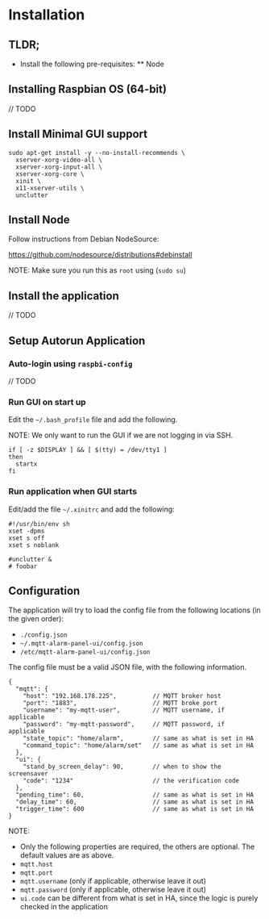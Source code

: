 # Installation

## TLDR;

* Install the following pre-requisites:
** Node

## Installing Raspbian OS (64-bit)

// TODO

## Install Minimal GUI support

```
sudo apt-get install -y --no-install-recommends \
  xserver-xorg-video-all \
  xserver-xorg-input-all \
  xserver-xorg-core \
  xinit \
  x11-xserver-utils \
  unclutter
```

## Install Node

Follow instructions from Debian NodeSource:

https://github.com/nodesource/distributions#debinstall

NOTE: Make sure you run this as `root` using (`sudo su`)

## Install the application

// TODO

## Setup Autorun Application

### Auto-login using `raspbi-config`

// TODO

### Run GUI on start up

Edit the `~/.bash_profile` file and add the following.

NOTE: We only want to run the GUI if we are not logging in via SSH.

```
if [ -z $DISPLAY ] && [ $(tty) = /dev/tty1 ]
then
  startx
fi
```

### Run application when GUI starts

Edit/add the file `~/.xinitrc` and add the following:

```
#!/usr/bin/env sh
xset -dpms
xset s off
xset s noblank

#unclutter &
# foobar
```

## Configuration

The application will try to load the config file from the following locations (in the given order):

* `./config.json`
* `~/.mqtt-alarm-panel-ui/config.json`
* `/etc/mqtt-alarm-panel-ui/config.json`

The config file must be a valid JSON file, with the following information.

```
{
  "mqtt": {
    "host": "192.168.178.225",          // MQTT broker host
    "port": "1883",                     // MQTT broke port
    "username": "my-mqtt-user",         // MQTT username, if applicable
    "password": "my-mqtt-password",     // MQTT password, if applicable
    "state_topic": "home/alarm",        // same as what is set in HA
    "command_topic": "home/alarm/set"   // same as what is set in HA
  },
  "ui": {
    "stand_by_screen_delay": 90,        // when to show the screensaver
    "code": "1234"                      // the verification code
  },
  "pending_time": 60,                   // same as what is set in HA
  "delay_time": 60,                     // same as what is set in HA
  "trigger_time": 600                   // same as what is set in HA
}
```

NOTE:
* Only the following properties are required, the others are optional. The default values are as above.
 * `mqtt.host`
 * `mqtt.port`
 * `mqtt.username` (only if applicable, otherwise leave it out)
 * `mqtt.password` (only if applicable, otherwise leave it out)
 * `ui.code` can be different from what is set in HA, since the logic is purely checked in the application
